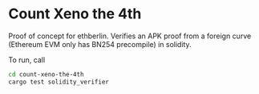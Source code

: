 # Count Xeno the 4th

Proof of concept for ethberlin. Verifies an APK proof from a foreign curve (Ethereum EVM only has BN254 precompile) in solidity.

To run, call

``` sh
cd count-xeno-the-4th
cargo test solidity_verifier
```
